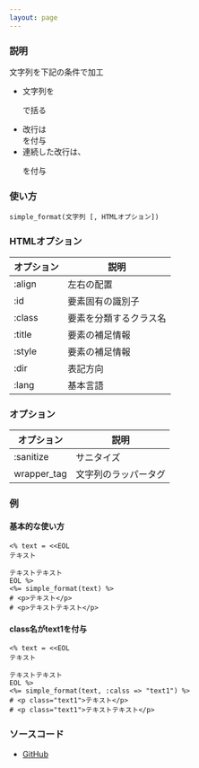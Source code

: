 ```yaml
---
layout: page
---
```

### 説明
文字列を下記の条件で加工

* 文字列を<p>で括る
* 改行は<br />を付与
* 連続した改行は、</p><p>を付与

### 使い方
    simple_format(文字列 [, HTMLオプション])

### HTMLオプション

オプション  | 説明
------ | -----------
:align | 左右の配置
:id    | 要素固有の識別子
:class | 要素を分類するクラス名
:title | 要素の補足情報
:style | 要素の補足情報
:dir   | 表記方向
:lang  | 基本言語

### オプション

オプション       | 説明
----------- | ----------
:sanitize   | サニタイズ
wrapper_tag | 文字列のラッパータグ

### 例
#### 基本的な使い方
    <% text = <<EOL
    テキスト

    テキストテキスト
    EOL %>
    <%= simple_format(text) %>
    # <p>テキスト</p>
    # <p>テキストテキスト</p>

#### class名がtext1を付与
    <% text = <<EOL
    テキスト

    テキストテキスト
    EOL %>
    <%= simple_format(text, :calss => "text1") %>
    # <p class="text1">テキスト</p>
    # <p class="text1">テキストテキスト</p>

### ソースコード
* [GitHub](https://github.com/rails/rails/blob/0e50b7bdf4c0f789db37e22dc45c52b082f674b4/actionview/lib/action_view/helpers/text_helper.rb#L283)